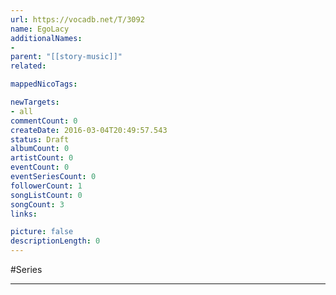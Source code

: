 ```yaml
---
url: https://vocadb.net/T/3092
name: EgoLacy
additionalNames: 
- 
parent: "[[story-music]]"
related:

mappedNicoTags:

newTargets:
- all
commentCount: 0
createDate: 2016-03-04T20:49:57.543
status: Draft
albumCount: 0
artistCount: 0
eventCount: 0
eventSeriesCount: 0
followerCount: 1
songListCount: 0
songCount: 3
links: 

picture: false
descriptionLength: 0
---
```


#Series



---

